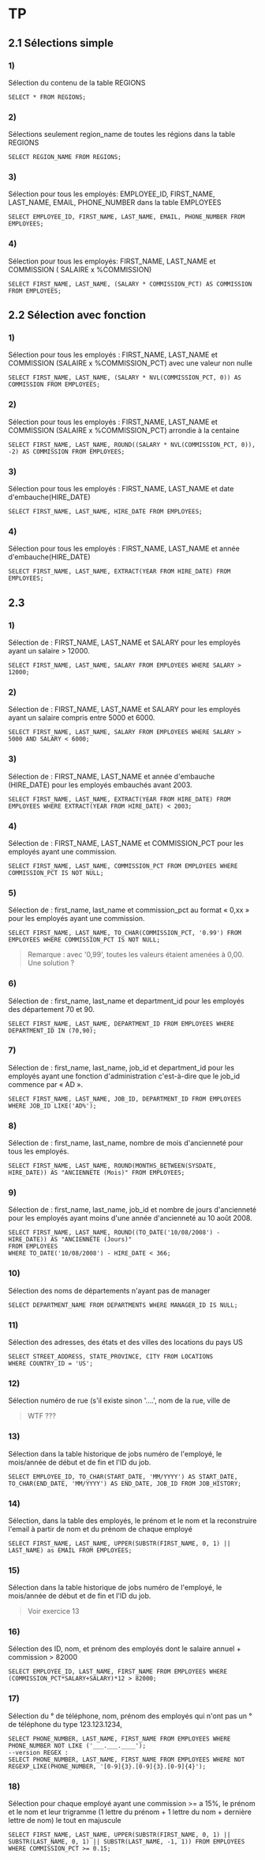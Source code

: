 # TP

## 2.1 Sélections simple

### 1)

Sélection du contenu de la table REGIONS

```
SELECT * FROM REGIONS;
```

### 2)

Sélections seulement region_name de toutes les régions dans la table REGIONS

```
SELECT REGION_NAME FROM REGIONS;
```

### 3)

Sélection pour tous les employés: EMPLOYEE_ID, FIRST_NAME, LAST_NAME, EMAIL, PHONE_NUMBER dans la table EMPLOYEES

```
SELECT EMPLOYEE_ID, FIRST_NAME, LAST_NAME, EMAIL, PHONE_NUMBER FROM EMPLOYEES;
```

### 4)

Sélection pour tous les employés: FIRST_NAME, LAST_NAME et COMMISSION ( SALAIRE x %COMMISSION)

```
SELECT FIRST_NAME, LAST_NAME, (SALARY * COMMISSION_PCT) AS COMMISSION FROM EMPLOYEES;
```

## 2.2 Sélection avec fonction

### 1)

Sélection pour tous les employés : FIRST_NAME, LAST_NAME et COMMISSION (SALAIRE x %COMMISSION_PCT) avec une valeur non nulle

```
SELECT FIRST_NAME, LAST_NAME, (SALARY * NVL(COMMISSION_PCT, 0)) AS COMMISSION FROM EMPLOYEES;
```

### 2)

Sélection pour tous les employés : FIRST_NAME, LAST_NAME et COMMISSION (SALAIRE x %COMMISSION_PCT) arrondie à la centaine

```
SELECT FIRST_NAME, LAST_NAME, ROUND((SALARY * NVL(COMMISSION_PCT, 0)), -2) AS COMMISSION FROM EMPLOYEES;
```

### 3)

Sélection pour tous les employés : FIRST_NAME, LAST_NAME et date d'embauche(HIRE_DATE)

```
SELECT FIRST_NAME, LAST_NAME, HIRE_DATE FROM EMPLOYEES;
```

### 4)

Sélection pour tous les employés : FIRST_NAME, LAST_NAME et année d'embauche(HIRE_DATE)

```
SELECT FIRST_NAME, LAST_NAME, EXTRACT(YEAR FROM HIRE_DATE) FROM EMPLOYEES;
```

## 2.3

### 1)

Sélection de : FIRST_NAME, LAST_NAME et SALARY pour les employés ayant un salaire > 12000.

```
SELECT FIRST_NAME, LAST_NAME, SALARY FROM EMPLOYEES WHERE SALARY > 12000;
```

### 2)

Sélection de : FIRST_NAME, LAST_NAME et SALARY pour les employés ayant un salaire
compris entre 5000 et 6000.

```
SELECT FIRST_NAME, LAST_NAME, SALARY FROM EMPLOYEES WHERE SALARY > 5000 AND SALARY < 6000;
```

### 3)

Sélection de : FIRST_NAME, LAST_NAME et année d'embauche (HIRE_DATE) pour les employés embauchés avant 2003.

```
SELECT FIRST_NAME, LAST_NAME, EXTRACT(YEAR FROM HIRE_DATE) FROM EMPLOYEES WHERE EXTRACT(YEAR FROM HIRE_DATE) < 2003;
```

### 4)

Sélection de : FIRST_NAME, LAST_NAME et COMMISSION_PCT pour les employés ayant une commission.

```
SELECT FIRST_NAME, LAST_NAME, COMMISSION_PCT FROM EMPLOYEES WHERE COMMISSION_PCT IS NOT NULL;
```

### 5)

Sélection de : first_name, last_name et commission_pct au format « 0,xx » pour les employés ayant une commission.

```
SELECT FIRST_NAME, LAST_NAME, TO_CHAR(COMMISSION_PCT, '0.99') FROM EMPLOYEES WHERE COMMISSION_PCT IS NOT NULL;
```

> Remarque : avec '0,99', toutes les valeurs étaient amenées à 0,00. Une solution ?

### 6)

Sélection de : first_name, last_name et department_id pour les employés des département 70 et 90.

```
SELECT FIRST_NAME, LAST_NAME, DEPARTMENT_ID FROM EMPLOYEES WHERE DEPARTMENT_ID IN (70,90);
```

### 7)

Sélection de : first_name, last_name, job_id et department_id pour les employés ayant une fonction d'administration c'est-à-dire que le job_id commence par « AD ».

```
SELECT FIRST_NAME, LAST_NAME, JOB_ID, DEPARTMENT_ID FROM EMPLOYEES WHERE JOB_ID LIKE('AD%');
```

### 8)

Sélection de : first_name, last_name, nombre de mois d'ancienneté pour tous les employés.

```
SELECT FIRST_NAME, LAST_NAME, ROUND(MONTHS_BETWEEN(SYSDATE, HIRE_DATE)) AS "ANCIENNETE (Mois)" FROM EMPLOYEES;
```

### 9)

Sélection de : first_name, last_name, job_id et nombre de jours d'ancienneté pour les employés ayant moins d'une année d'ancienneté au 10 août 2008.

```
SELECT FIRST_NAME, LAST_NAME, ROUND((TO_DATE('10/08/2008') - HIRE_DATE)) AS "ANCIENNETE (Jours)"
FROM EMPLOYEES
WHERE TO_DATE('10/08/2008') - HIRE_DATE < 366;
```

### 10)

Sélection des noms de départements n'ayant pas de manager

```
SELECT DEPARTMENT_NAME FROM DEPARTMENTS WHERE MANAGER_ID IS NULL;
```

### 11)

Sélection des adresses, des états et des villes des locations du pays US

```
SELECT STREET_ADDRESS, STATE_PROVINCE, CITY FROM LOCATIONS
WHERE COUNTRY_ID = 'US';
```

### 12)

Sélection numéro de rue (s'il existe sinon '....', nom de la rue, ville de

> WTF ???

### 13)

Sélection dans la table historique de jobs numéro de l'employé, le mois/année de début et de fin et l'ID du job.

```
SELECT EMPLOYEE_ID, TO_CHAR(START_DATE, 'MM/YYYY') AS START_DATE, TO_CHAR(END_DATE, 'MM/YYYY') AS END_DATE, JOB_ID FROM JOB_HISTORY;
```

### 14)

Sélection, dans la table des employés, le prénom et le nom et la reconstruire l'email à partir de nom et du prénom de chaque employé

```
SELECT FIRST_NAME, LAST_NAME, UPPER(SUBSTR(FIRST_NAME, 0, 1) || LAST_NAME) as EMAIL FROM EMPLOYEES;
```

### 15)

Sélection dans la table historique de jobs numéro de l'employé, le mois/année de début et de fin et l'ID du job.

> Voir exercice 13

### 16)

Sélection des ID, nom, et prénom des employés dont le salaire annuel + commission > 82000

```
SELECT EMPLOYEE_ID, LAST_NAME, FIRST_NAME FROM EMPLOYEES WHERE (COMMISSION_PCT*SALARY+SALARY)*12 > 82000;
```

### 17)

Sélection du ° de téléphone, nom, prénom des employés qui n'ont pas un ° de téléphone du type 123.123.1234,

```
SELECT PHONE_NUMBER, LAST_NAME, FIRST_NAME FROM EMPLOYEES WHERE PHONE_NUMBER NOT LIKE ('___.___.____');
--version REGEX :
SELECT PHONE_NUMBER, LAST_NAME, FIRST_NAME FROM EMPLOYEES WHERE NOT REGEXP_LIKE(PHONE_NUMBER, '[0-9]{3}.[0-9]{3}.[0-9]{4}');
```

### 18)

Sélection pour chaque employé ayant une commission >= a 15%, le prénom et le nom et leur trigramme (1 lettre du prénom + 1 lettre du nom + dernière lettre de nom) le tout en majuscule

```
SELECT FIRST_NAME, LAST_NAME, UPPER(SUBSTR(FIRST_NAME, 0, 1) || SUBSTR(LAST_NAME, 0, 1) || SUBSTR(LAST_NAME, -1, 1)) FROM EMPLOYEES
WHERE COMMISSION_PCT >= 0.15;
```
